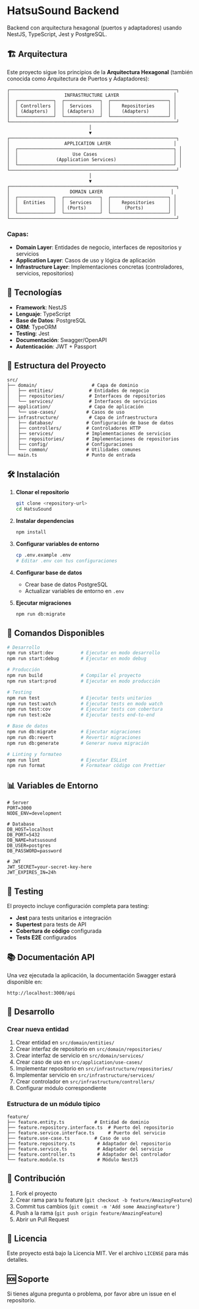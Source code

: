 # HatsuSound Backend

Backend con arquitectura hexagonal (puertos y adaptadores) usando NestJS, TypeScript, Jest y PostgreSQL.

## 🏗️ Arquitectura

Este proyecto sigue los principios de la **Arquitectura Hexagonal** (también conocida como Arquitectura de Puertos y Adaptadores):

```
┌─────────────────────────────────────────────────────────────┐
│                    INFRASTRUCTURE LAYER                    │
│  ┌─────────────┐  ┌─────────────┐  ┌─────────────────────┐ │
│  │ Controllers │  │  Services   │  │    Repositories     │ │
│  │ (Adapters)  │  │ (Adapters)  │  │    (Adapters)       │ │
│  └─────────────┘  └─────────────┘  └─────────────────────┘ │
└─────────────────────────────────────────────────────────────┘
                              │
                              ▼
┌─────────────────────────────────────────────────────────────┐
│                    APPLICATION LAYER                       │
│  ┌─────────────────────────────────────────────────────────┐ │
│  │                    Use Cases                            │ │
│  │              (Application Services)                     │ │
│  └─────────────────────────────────────────────────────────┘ │
└─────────────────────────────────────────────────────────────┘
                              │
                              ▼
┌─────────────────────────────────────────────────────────────┐
│                      DOMAIN LAYER                         │
│  ┌─────────────┐  ┌─────────────┐  ┌─────────────────────┐ │
│  │  Entities   │  │  Services   │  │    Repositories     │ │
│  │             │  │ (Ports)     │  │     (Ports)         │ │
│  └─────────────┘  └─────────────┘  └─────────────────────┘ │
└─────────────────────────────────────────────────────────────┘
```

### Capas:

- **Domain Layer**: Entidades de negocio, interfaces de repositorios y servicios
- **Application Layer**: Casos de uso y lógica de aplicación
- **Infrastructure Layer**: Implementaciones concretas (controladores, servicios, repositorios)

## 🚀 Tecnologías

- **Framework**: NestJS
- **Lenguaje**: TypeScript
- **Base de Datos**: PostgreSQL
- **ORM**: TypeORM
- **Testing**: Jest
- **Documentación**: Swagger/OpenAPI
- **Autenticación**: JWT + Passport

## 📁 Estructura del Proyecto

```
src/
├── domain/                    # Capa de dominio
│   ├── entities/             # Entidades de negocio
│   ├── repositories/         # Interfaces de repositorios
│   └── services/             # Interfaces de servicios
├── application/              # Capa de aplicación
│   └── use-cases/           # Casos de uso
├── infrastructure/           # Capa de infraestructura
│   ├── database/            # Configuración de base de datos
│   ├── controllers/         # Controladores HTTP
│   ├── services/            # Implementaciones de servicios
│   ├── repositories/        # Implementaciones de repositorios
│   ├── config/              # Configuraciones
│   └── common/              # Utilidades comunes
└── main.ts                  # Punto de entrada
```

## 🛠️ Instalación

1. **Clonar el repositorio**
   ```bash
   git clone <repository-url>
   cd HatsuSound
   ```

2. **Instalar dependencias**
   ```bash
   npm install
   ```

3. **Configurar variables de entorno**
   ```bash
   cp .env.example .env
   # Editar .env con tus configuraciones
   ```

4. **Configurar base de datos**
   - Crear base de datos PostgreSQL
   - Actualizar variables de entorno en `.env`

5. **Ejecutar migraciones**
   ```bash
   npm run db:migrate
   ```

## 🚀 Comandos Disponibles

```bash
# Desarrollo
npm run start:dev          # Ejecutar en modo desarrollo
npm run start:debug        # Ejecutar en modo debug

# Producción
npm run build              # Compilar el proyecto
npm run start:prod         # Ejecutar en modo producción

# Testing
npm run test               # Ejecutar tests unitarios
npm run test:watch         # Ejecutar tests en modo watch
npm run test:cov           # Ejecutar tests con cobertura
npm run test:e2e           # Ejecutar tests end-to-end

# Base de datos
npm run db:migrate         # Ejecutar migraciones
npm run db:revert          # Revertir migraciones
npm run db:generate        # Generar nueva migración

# Linting y formateo
npm run lint               # Ejecutar ESLint
npm run format             # Formatear código con Prettier
```

## 📊 Variables de Entorno

```env
# Server
PORT=3000
NODE_ENV=development

# Database
DB_HOST=localhost
DB_PORT=5432
DB_NAME=hatsusound
DB_USER=postgres
DB_PASSWORD=password

# JWT
JWT_SECRET=your-secret-key-here
JWT_EXPIRES_IN=24h
```

## 🧪 Testing

El proyecto incluye configuración completa para testing:

- **Jest** para tests unitarios e integración
- **Supertest** para tests de API
- **Cobertura de código** configurada
- **Tests E2E** configurados

## 📚 Documentación API

Una vez ejecutada la aplicación, la documentación Swagger estará disponible en:

```
http://localhost:3000/api
```

## 🔧 Desarrollo

### Crear nueva entidad

1. Crear entidad en `src/domain/entities/`
2. Crear interfaz de repositorio en `src/domain/repositories/`
3. Crear interfaz de servicio en `src/domain/services/`
4. Crear caso de uso en `src/application/use-cases/`
5. Implementar repositorio en `src/infrastructure/repositories/`
6. Implementar servicio en `src/infrastructure/services/`
7. Crear controlador en `src/infrastructure/controllers/`
8. Configurar módulo correspondiente

### Estructura de un módulo típico

```
feature/
├── feature.entity.ts           # Entidad de dominio
├── feature.repository.interface.ts  # Puerto del repositorio
├── feature.service.interface.ts     # Puerto del servicio
├── feature.use-case.ts         # Caso de uso
├── feature.repository.ts        # Adaptador del repositorio
├── feature.service.ts           # Adaptador del servicio
├── feature.controller.ts        # Adaptador del controlador
└── feature.module.ts            # Módulo NestJS
```

## 🤝 Contribución

1. Fork el proyecto
2. Crear rama para tu feature (`git checkout -b feature/AmazingFeature`)
3. Commit tus cambios (`git commit -m 'Add some AmazingFeature'`)
4. Push a la rama (`git push origin feature/AmazingFeature`)
5. Abrir un Pull Request

## 📄 Licencia

Este proyecto está bajo la Licencia MIT. Ver el archivo `LICENSE` para más detalles.

## 🆘 Soporte

Si tienes alguna pregunta o problema, por favor abre un issue en el repositorio.
